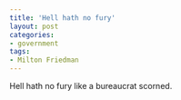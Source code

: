 ```yaml
---
title: 'Hell hath no fury'
layout: post
categories:
- government
tags:
- Milton Friedman
---
```


Hell hath no fury like a bureaucrat scorned.
